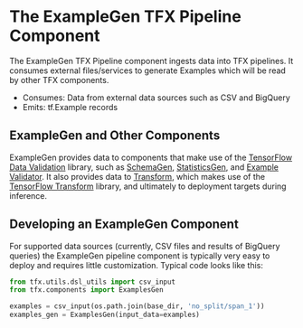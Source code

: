 # The ExampleGen TFX Pipeline Component

The ExampleGen TFX Pipeline component ingests
data into TFX pipelines. It consumes external files/services to generate
Examples which will be read by other TFX components.

* Consumes: Data from external data sources such as CSV and BigQuery
* Emits: tf.Example records

## ExampleGen and Other Components

ExampleGen provides data to components that make use of the
[TensorFlow Data Validation](tfdv.md) library, such as [SchemaGen](schemagen.md),
[StatisticsGen](statsgen.md), and [Example Validator](exampleval.md).  It also
provides data to [Transform](transform.md), which makes use of the
[TensorFlow Transform](tft.md) library, and ultimately to deployment targets
during inference.

## Developing an ExampleGen Component

For supported data sources (currently, CSV files and results of BigQuery
queries) the ExampleGen pipeline component is typically very easy to deploy and
requires little customization. Typical code looks like this:

```python
from tfx.utils.dsl_utils import csv_input
from tfx.components import ExamplesGen

examples = csv_input(os.path.join(base_dir, 'no_split/span_1'))
examples_gen = ExamplesGen(input_data=examples)
```
